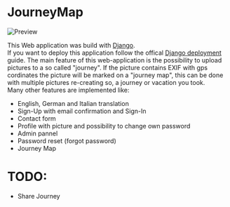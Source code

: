 
# JourneyMap
![Preview](../img/rsz_journey-map-2.png)

This Web application was build with [Django](https://www.djangoproject.com/).  
If you want to deploy this application follow the offical [Django deployment](https://docs.djangoproject.com/en/3.1/howto/deployment/) guide.
The main feature of this web-application is the possibility to upload pictures to a so called "journey". 
If the picture contains EXIF with gps cordinates the picture will be marked on a "journey map", this can be done with multiple pictures re-creating so, a journey or vacation you took.   
Many other features are implemented like:   
- English, German and Italian translation
- Sign-Up with email confirmation and Sign-In
- Contact form
- Profile with picture and possibility to change own password
- Admin pannel
- Password reset (forgot password)
- Journey Map

# TODO:
- Share Journey
